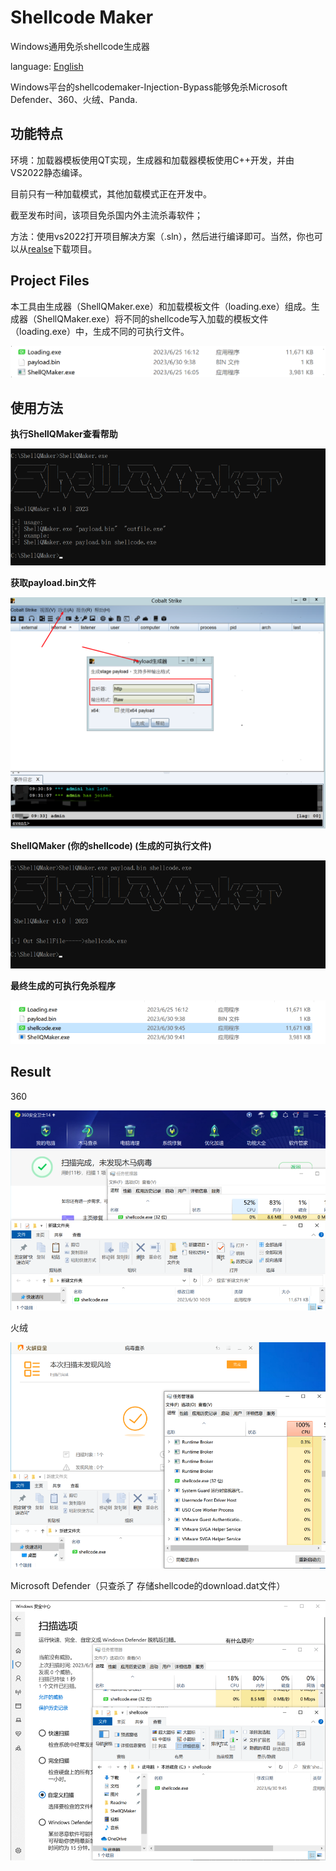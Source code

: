 # Shellcode Maker
Windows通用免杀shellcode生成器

language: [English](readme_en.md)

Windows平台的shellcodemaker-Injection-Bypass能够免杀Microsoft Defender、360、火绒、Panda.

## 功能特点

环境：加载器模板使用QT实现，生成器和加载器模板使用C++开发，并由VS2022静态编译。

目前只有一种加载模式，其他加载模式正在开发中。

截至发布时间，该项目免杀国内外主流杀毒软件；
 
方法：使用vs2022打开项目解决方案（.sln），然后进行编译即可。当然，你也可以从[realse]()下载项目。
 
## Project Files

本工具由生成器（ShellQMaker.exe）和加载模板文件（loading.exe）组成。生成器（ShellQMaker.exe）将不同的shellcode写入加载的模板文件（loading.exe）中，生成不同的可执行文件。

<img src="Readme/ShellQMaker-Files-001.png" alt="image-20221124160121278" style="zoom:80%;" />

## 使用方法

**执行ShellQMaker查看帮助**

![image-20221130105542851](Readme/shellQMaker-Instructions-001.png)

**获取payload.bin文件**

![image-20221130105542851](Readme/shellQMaker-Instructions-002.png)

**ShellQMaker (你的shellcode) (生成的可执行文件)**

![image-20221130105542851](Readme/shellQMaker-Instructions-003.png)

**最终生成的可执行免杀程序**

![image-20221130105542851](Readme/shellQMaker-Instructions-004.png)

## Result
360

![image-20221130105542851](Readme/Result-01.png)

火绒

![image-20221130105542851](Readme/Result-02.png)

Microsoft Defender（只查杀了 存储shellcode的download.dat文件）

![image-20221130105542851](Readme/Result-03.png)

